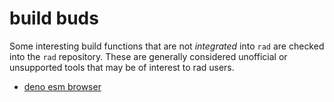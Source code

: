 # build buds

Some interesting build functions that are not _integrated_ into `rad` are
checked into the `rad` repository. These are generally considered unofficial or
unsupported tools that may be of interest to rad users.

- [deno esm browser](https://github.com/cdaringe/rad/tree/next/src/tasks/build-buds/deb)
